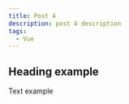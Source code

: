 ```yaml
---
title: Post 4
description: post 4 description
tags:
  - Vue 
---
```


## Heading example

Text example

